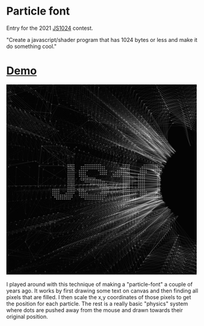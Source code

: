 
# Particle font
Entry for the 2021 [JS1024](https://js1024.fun) contest.

"Create a javascript/shader program that has 1024 bytes or less and make it do something cool."


# [Demo](https://bewelge.github.io/Particle-font-JS1024/)

![sampleScreenshot](screenshot.png)


I played around with this technique of making a "particle-font" a couple of years ago. It works by first drawing some text on canvas and then finding all pixels that are filled.  I then scale the x,y coordinates of those pixels to get the position for each particle. The rest is a really basic "physics" system where dots are pushed away from the mouse and drawn towards their original position. 

